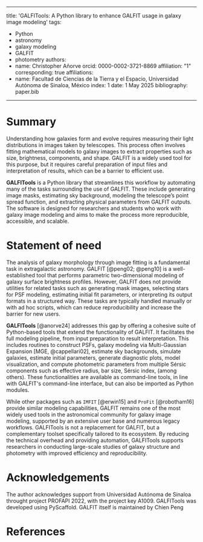 
---
title: 'GALFITools: A Python library to enhance GALFIT usage in galaxy image modeling'
tags:
  - Python
  - astronomy
  - galaxy modeling
  - GALFIT
  - photometry
authors:
  - name: Christopher Añorve
    orcid:  0000-0002-3721-8869
    affiliation: "1"
    corresponding: true
affiliations:
  - name: Facultad de Ciencias de la Tierra y el Espacio, Universidad Autónoma de Sinaloa, México
    index: 1
date: 1 May 2025
bibliography: paper.bib
---

# Summary

Understanding how galaxies form and evolve requires measuring their light distributions 
in images taken by telescopes. This process often involves fitting mathematical models 
to galaxy images to extract properties such as size, brightness, components, and shape. 
GALFIT is a widely used tool for this purpose, but it requires careful 
preparation of input files and interpretation of results, which can be a barrier to efficient use.

**GALFITools** is a Python library that streamlines this workflow by automating many 
of the tasks surrounding the use of GALFIT. These include generating image masks, 
estimating sky background, modeling the telescope’s point spread function, and 
extracting physical parameters from GALFIT outputs. The software is designed for 
researchers and students who work with galaxy image modeling and aims to make the 
process more reproducible, accessible, and scalable.


# Statement of need


The analysis of galaxy morphology through image fitting is a fundamental task 
in extragalactic astronomy. GALFIT [@peng02; @peng10] is a well-established tool that performs parametric 
two-dimensional modeling of galaxy surface brightness profiles. However, GALFIT does 
not provide utilities for related tasks such as generating mask images, selecting 
stars for PSF modeling, estimating initial fit parameters, or interpreting its output 
formats in a structured way. These tasks are typically handled manually or with ad hoc
scripts, which can reduce reproducibility and increase the barrier for new users.

**GALFITools** [@anorve24] addresses this gap by offering a cohesive suite of Python-based tools 
that extend the functionality of GALFIT. It facilitates the full modeling pipeline, 
from input preparation to result interpretation. This includes routines to construct 
PSFs, galaxy modeling via Multi-Gaussian Expansion [MGE, @cappellari02], estimate sky backgrounds,  simulate 
galaxies, estimate initial parameters, generate diagnostic plots, model visualization, 
and compute photometric parameters from multiple Sérsic
components such as effective radius, bar size, Sérsic index,  (among others). 
These functionalities are available as command-line tools, in line with GALFIT's command-line 
interface, but can also be imported as Python modules.

While other packages such as `IMFIT` [@erwin15] and `ProFit` [@robotham16] provide similar modeling capabilities, 
GALFIT remains one of the most widely used tools in the astronomical community for galaxy 
image modeling, supported by an extensive user base and numerous legacy workflows. GALFITools 
is not a replacement for GALFIT, but a complementary toolset specifically tailored to its 
ecosystem. By reducing the technical overhead and providing automation, GALFITools supports 
researchers in conducting large-scale studies of galaxy structure and photometry with 
improved efficiency and reproducibility.



# Acknowledgements

The author acknowledges support from Universidad Autónoma de Sinaloa throught 
project PROFAPI 2022, with the project key A1009. GALFITools was developed using 
PyScaffold. GALFIT itself is maintained by Chien Peng 

# References


